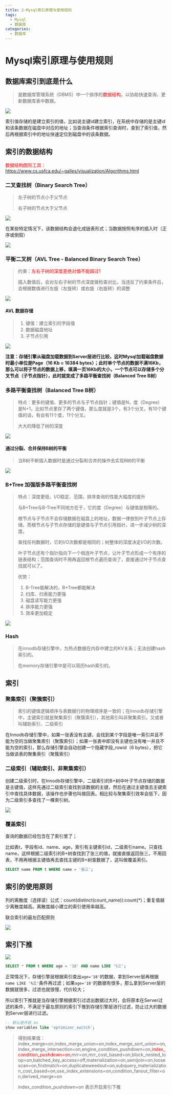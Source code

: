 ```yaml
---
title: 2-Mysql索引原理与使用规则
tags:
  - Mysql
  - 数据库
categories:
  - 数据库
---
```

# Mysql索引原理与使用规则

## 数据库索引到底是什么

> 是数据库管理系统（DBMS）中一个排序的<font style="color:red">数据结构</font>，以协助快速查询、更新数据库表中数据。

![](https://i.loli.net/2021/07/25/pXONuCHUJ9bZrYQ.png)

索引值存储的是建立索引的值，比如说主键id建立索引，在系统中存储的是主键id和该条数据在磁盘中对应的地址；当查询条件根据索引查询时，查到了索引值，然后再根据索引中的地址快速定位到磁盘中的该条数据。

## 索引的数据结构

<font style="color:red">数据结构图形工具：https://www.cs.usfca.edu/~galles/visualization/Algorithms.html</font>

### 二叉查找树（Binary Search Tree）

> 左子树的节点小于父节点
>
> 右子树的节点大于父节点

![](https://s2.loli.net/2022/02/22/4LkoH6lubz7qgZw.png) 

在某些特定情况下，该数据结构会退化成链表形式；当数据按照有序的插入时（正序或倒叙）

![](https://s2.loli.net/2022/02/22/RAlILcjTinD3Ox2.png)

### 平衡二叉树（AVL Tree - Balanced Binary Search Tree）

> 约束：<font style="color:red">左右子树的深度差绝对值不能超过1</font>
>
> 插入数值后，会对左右子树的节点深度做检查对比，当违反了约束条件后，会根据数值进行左旋（左旋转）或右旋（右旋转）的调整

![](https://s2.loli.net/2022/02/22/Ko6ItLbFr8qlnDN.png)

#### AVL 数据存储

> 1. 键值：建立索引的字段值
> 2. 数据磁盘地址
> 3. 子节点引用

![](https://s2.loli.net/2022/02/22/KMDqheZNiyLz2sP.png)

**注意：存储引擎从磁盘加载数据到Server层进行比较，这时Mysql加载磁盘数据时最小单位是Page（16 Kb = 16384 bytes）；此时单个节点的数据不满16Kb，那么可以将子节点的数据上移，填满一页16Kb的大小，一个节点可以存储多个分叉节点（子节点指针），此时就变成了多路平衡查找树（Balanced Tree B树）**

### 多路平衡查找树（Balanced Tree B树）

> 特点：更多的键值、更多的节点与子节点指针；键值是N，度（Degree）是N+1，比如节点里存了两个键值，那么度就是3个，有3个分叉，有10个键值的话，有会有11个度，11个分叉。
>
> 大大的降低了树的深度

![](https://s2.loli.net/2022/02/22/T86lejnbprRFWIH.png)

#### 通过分裂、合并保持B树的平衡

> 当B树不断插入数据时是通过分裂和合并的操作去实现B树的平衡

![](https://s2.loli.net/2022/02/22/hxgvRC8qOHYIp31.png)

### B+Tree 加强版多路平衡查找树

> 特点：深度更低、I/O稳定、范围，排序查询的性能大幅度的提升
>
> 与B+Tree与B-Tree不同地方在于，它的度（Degree）与键值是相等的。
>
> 根节点与子节点不会存储数据在磁盘上的地址，数据一律放到叶子节点上存储，而根节点与子节点存储的是键值与子节点引用指针，进一步减少树的深度。
>
> 查找任何数据时，它的I/O次数都是相同的；树整体的深度决定I/O的次数。
>
> 叶子节点还有个指针指向下一个相连叶子节点，让叶子节点形成一个有序的链表结构；范围查询时不用再返回根节点遍历查询了，直接通过叶子节点查找就可以了。
>
> 优势：
>
> 1. B-Tree能解决的，B+Tree都能解决
> 2. 扫库、扫表能力更强
> 3. 磁盘读写能力更强
> 4. 排序能力更强
> 5. 效率更加稳定

![](https://s2.loli.net/2022/02/22/9koyvDjCASrINFu.png)

### Hash

> 在innodb存储引擎中，为热点数据在内存中建立的KV关系；无法创建hash索引的。
>
> 在memory存储引擎中是可以简历hash索引的。

## 索引

### 聚集索引（聚簇索引）

> 索引的键值逻辑顺序与表数据行的物理顺序是一致的；在Innodb存储引擎中，主键索引就是聚集索引（聚簇索引），其他索引叫非聚集索引，又或者叫辅助索引、二级索引

在Innodb存储引擎中，如果一张表没有主键，会找到某个字段是唯一索引并且不能为空的当做聚集索引（聚簇索引）；如果一张表中即没有主键也没有唯一并且不能为空的索引，那么存储引擎会自动创建一个隐藏字段_rowid（6 bytes），把它当做该表的聚集索引（聚簇索引）

### 二级索引（辅助索引、非聚集索引）

创建二级索引时，在Innodb存储引擎中，二级索引的B+树中叶子节点存储的数据是主键值，这样先通过二级索引查找到该数据的主键，然后在通过主键值去主键索引中查找具体数据，该操作也步骤也叫做回表。相比较与聚集索引效率会低下，因为二级索引多查找了一棵索引树。

![](https://s2.loli.net/2022/02/23/VMKn5xCZyDLmtIO.png)

### 覆盖索引

查询的数据已经包含在了索引里了；

比如表t，字段有id、name、age，索引有主键索引id，二级索引name。只查找name，这样根据二级索引的B+树查找到了张三的值，就接直接返回张三，不用回表，不用再根据主键值再去查找主键的B+树查数据了，这叫做覆盖索引。

```sql
SELECT name FROM t WHERE name = '张三';
```

## 索引的使用原则

列的离散度（选择读）公式：count(distinct(count_name)):count(*)；重复值越少离散度越高。离散度越小建立的索引使用率越高。

联合索引的最左匹配原则

![](https://s2.loli.net/2022/02/23/shkYLtuM38QJ2xX.png)

## 索引下推

![](https://s2.loli.net/2022/03/01/exCFEwbQWSRr9fq.png)

```sql
SELECT * FROM t WHERE age = '18' AND name LIKE '%三';
```

正常情况下，存储引擎层根据索引查出`age='18'`的数据，拿到Server层再根据`name LIKE '%三'`条件再过滤；如果`age='18'`的数据有很多，那么拿到Server层的数据就很多，过滤也就很慢，代价较大；

所以索引下推就是当存储引擎根据索引过滤出数据过大时，会将原本在Server过滤的条件，不满足于最左原则的索引下推到存储引擎层进行过滤，防止过大的数据到Server层进行过滤。

```sql
-- 默认是开启 on
show variables like 'optimizer_switch';
```

> 得到结果值：index_merge=on,index_merge_union=on,index_merge_sort_union=on,index_merge_intersection=on,engine_condition_pushdown=on,<font style="color:red">index_condition_pushdown=on</font>,mrr=on,mrr_cost_based=on,block_nested_loop=on,batched_key_access=off,materialization=on,semijoin=on,loosescan=on,firstmatch=on,duplicateweedout=on,subquery_materialization_cost_based=on,use_index_extensions=on,condition_fanout_filter=on,derived_merge=on
>
> index_condition_pushdown=on 表示开启索引下推



